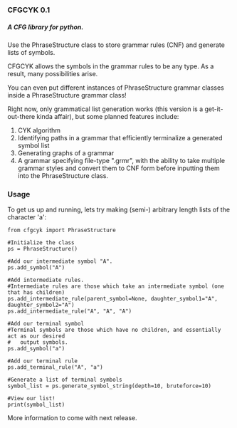 ### CFGCYK 0.1

##### A CFG library for python.

Use the PhraseStructure class to store grammar rules (CNF) and generate lists of symbols.

CFGCYK allows the symbols in the grammar rules to be any type. As a result, many possibilities arise.

You can even put different instances of PhraseStructure grammar classes inside a PhraseStructure grammar class!

Right now, only grammatical list generation works (this version is a get-it-out-there kinda affair), but some planned features include:

1. CYK algorithm
2. Identifying paths in a grammar that efficiently terminalize a generated symbol list
3. Generating graphs of a grammar
4. A grammar specifying file-type ".grmr", with the ability to take multiple grammar styles and convert them to CNF form before inputting them into the PhraseStructure class.

### Usage

To get us up and running, lets try making (semi-) arbitrary length lists of the character 'a':

    from cfgcyk import PhraseStructure
    
    #Initialize the class
    ps = PhraseStructure()
    
    #Add our intermediate symbol "A".
    ps.add_symbol("A")
    
    #Add intermediate rules.
    #Intermediate rules are those which take an intermediate symbol (one that has children)
    ps.add_intermediate_rule(parent_symbol=None, daughter_symbol1="A", daughter_symbol2="A")
    ps.add_intermediate_rule("A", "A", "A")
    
    #Add our terminal symbol
    #Terminal symbols are those which have no children, and essentially act as our desired
    #   output symbols.
    ps.add_symbol("a")
    
    #Add our terminal rule
    ps.add_terminal_rule("A", "a")
    
    #Generate a list of terminal symbols
    symbol_list = ps.generate_symbol_string(depth=10, bruteforce=10)
    
    #View our list!
    print(symbol_list)

More information to come with next release.

